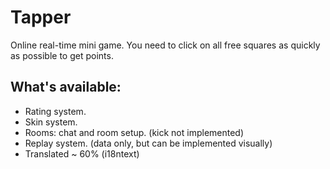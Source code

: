 # Tapper

Online real-time mini game. You need to click on all free squares as quickly as possible to get points.
## What's available:
* Rating system.
* Skin system.
* Rooms: chat and room setup. (kick not implemented)
* Replay system. (data only, but can be implemented visually)
* Translated ~ 60% (i18ntext)

